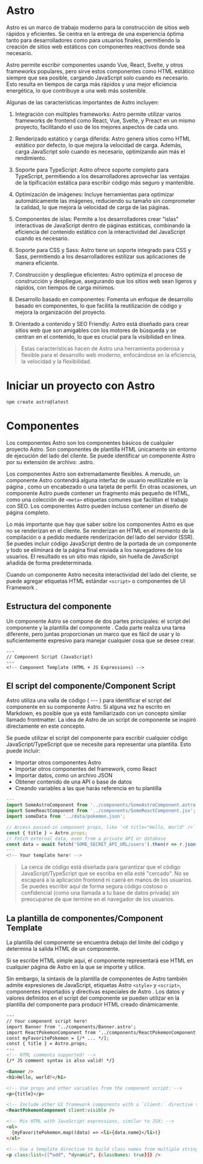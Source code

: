 # Astro

Astro es un marco de trabajo moderno para la construcción de sitios web rápidos y eficientes. Se centra en la entrega de una experiencia óptima tanto para desarrolladores como para usuarios finales, permitiendo la creación de sitios web estáticos con componentes reactivos donde sea necesario. 

Astro permite escribir componentes usando Vue, React, Svelte, y otros frameworks populares, pero sirve estos componentes como HTML estático siempre que sea posible, cargando JavaScript solo cuando es necesario. Esto resulta en tiempos de carga más rápidos y una mejor eficiencia energética, lo que contribuye a una web más sostenible.

Algunas de las características importantes de Astro incluyen:

1. Integración con múltiples frameworks: Astro permite utilizar varios frameworks de frontend como React, Vue, Svelte, y Preact en un mismo proyecto, facilitando el uso de los mejores aspectos de cada uno.

2. Renderizado estático y carga diferida: Astro genera sitios como HTML estático por defecto, lo que mejora la velocidad de carga. Además, carga JavaScript solo cuando es necesario, optimizando aún más el rendimiento.

3. Soporte para TypeScript: Astro ofrece soporte completo para TypeScript, permitiendo a los desarrolladores aprovechar las ventajas de la tipificación estática para escribir código más seguro y mantenible.

4. Optimización de imágenes: Incluye herramientas para optimizar automáticamente las imágenes, reduciendo su tamaño sin comprometer la calidad, lo que mejora la velocidad de carga de las páginas.

5. Componentes de islas: Permite a los desarrolladores crear "islas" interactivas de JavaScript dentro de páginas estáticas, combinando la eficiencia del contenido estático con la interactividad del JavaScript cuando es necesario.

6. Soporte para CSS y Sass: Astro tiene un soporte integrado para CSS y Sass, permitiendo a los desarrolladores estilizar sus aplicaciones de manera eficiente.

7. Construcción y despliegue eficientes: Astro optimiza el proceso de construcción y despliegue, asegurando que los sitios web sean ligeros y rápidos, con tiempos de carga mínimos.

8. Desarrollo basado en componentes: Fomenta un enfoque de desarrollo basado en componentes, lo que facilita la reutilización de código y mejora la organización del proyecto.

9. Orientado a contenido y SEO Friendly: Astro está diseñado para crear sitios web que son amigables con los motores de búsqueda y se centran en el contenido, lo que es crucial para la visibilidad en línea.

> Estas características hacen de Astro una herramienta poderosa y flexible para el desarrollo web moderno, enfocándose en la eficiencia, la velocidad y la flexibilidad.

# Iniciar un proyecto con Astro
`npm create astro@latest`

# Componentes
Los componentes Astro son los componentes básicos de cualquier proyecto Astro. Son componentes de plantilla HTML únicamente sin entorno de ejecución del lado del cliente. Se puede identificar un componente Astro por su extensión de archivo: .astro.

Los componentes Astro son extremadamente flexibles. A menudo, un componente Astro contendrá alguna interfaz de usuario reutilizable en la página , como un encabezado o una tarjeta de perfil. En otras ocasiones, un componente Astro puede contener un fragmento más pequeño de HTML, como una colección de `<meta>` etiquetas comunes que facilitan el trabajo con SEO. Los componentes Astro pueden incluso contener un diseño de página completo.

Lo más importante que hay que saber sobre los componentes Astro es que no se renderizan en el cliente. Se renderizan en HTML en el momento de la compilación o a pedido mediante renderización del lado del servidor (SSR). Se puedes incluir código JavaScript dentro de la portada de un componente y todo se eliminará de la página final enviada a los navegadores de los usuarios. El resultado es un sitio más rápido, sin huella de JavaScript añadida de forma predeterminada.

Cuando un componente Astro necesita interactividad del lado del cliente, se puede agregar etiquetas HTML estándar `<script>` o componentes de UI Framework .

## Estructura del componente
Un componente Astro se compone de dos partes principales: el script del componente y la plantilla del componente . Cada parte realiza una tarea diferente, pero juntas proporcionan un marco que es fácil de usar y lo suficientemente expresivo para manejar cualquier cosa que se desee crear.

```code
---
// Component Script (JavaScript)
---
<!-- Component Template (HTML + JS Expressions) -->
```

## El script del componente/Component Script
Astro utiliza una valla de código ( --- ) para identificar el script del componente en su componente Astro. Si alguna vez ha escrito en Markdown, es posible que ya esté familiarizado con un concepto similar llamado frontmatter. La idea de Astro de un script de componente se inspiró directamente en este concepto.

Se puede utilizar el script del componente para escribir cualquier código JavaScript/TypeScript que se necesite para representar una plantilla. Esto puede incluir:

* Importar otros componentes Astro
* Importar otros componentes del framework, como React
* Importar datos, como un archivo JSON
* Obtener contenido de una API o base de datos
* Creando variables a las que harás referencia en tu plantilla

```javascript
---
import SomeAstroComponent from '../components/SomeAstroComponent.astro';
import SomeReactComponent from '../components/SomeReactComponent.jsx';
import someData from '../data/pokemon.json';

// Access passed-in component props, like `<X title="Hello, World" />`
const { title } = Astro.props;
// Fetch external data, even from a private API or database
const data = await fetch('SOME_SECRET_API_URL/users').then(r => r.json());
---
<!-- Your template here! -->
```

> La cerca de código está diseñada para garantizar que el código JavaScript/TypeScript que se escriba en ella esté "cercado". No se escapará a la aplicación frontend ni caerá en manos de los usuarios. Se puedes escribir aquí de forma segura código costoso o confidencial (como una llamada a tu base de datos privada) sin preocuparse de que termine en el navegador de los usuarios.

## La plantilla de componentes/Component Template
La plantilla del componente se encuentra debajo del límite del código y determina la salida HTML de un componente.

Si se escribe HTML simple aquí, el componente representará ese HTML en cualquier página de Astro en la que se importe y utilice.

Sin embargo, la sintaxis de la plantilla de componentes de Astro también admite expresiones de JavaScript, etiquetas Astro `<style>` y `<script>`, componentes importados y directivas especiales de Astro . Los datos y valores definidos en el script del componente se pueden utilizar en la plantilla del componente para producir HTML creado dinámicamente.

```html
---
// Your component script here!
import Banner from '../components/Banner.astro';
import ReactPokemonComponent from '../components/ReactPokemonComponent.jsx';
const myFavoritePokemon = [/* ... */];
const { title } = Astro.props;
---
<!-- HTML comments supported! -->
{/* JS comment syntax is also valid! */}

<Banner />
<h1>Hello, world!</h1>

<!-- Use props and other variables from the component script: -->
<p>{title}</p>

<!-- Include other UI framework components with a `client:` directive to hydrate: -->
<ReactPokemonComponent client:visible />

<!-- Mix HTML with JavaScript expressions, similar to JSX: -->
<ul>
  {myFavoritePokemon.map((data) => <li>{data.name}</li>)}
</ul>

<!-- Use a template directive to build class names from multiple strings or even objects! -->
<p class:list={["add", "dynamic", {classNames: true}]} />
```